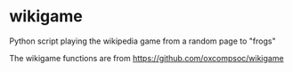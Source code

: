 # wikigame
Python script playing the wikipedia game from a random page to "frogs"

The wikigame functions are from https://github.com/oxcompsoc/wikigame
